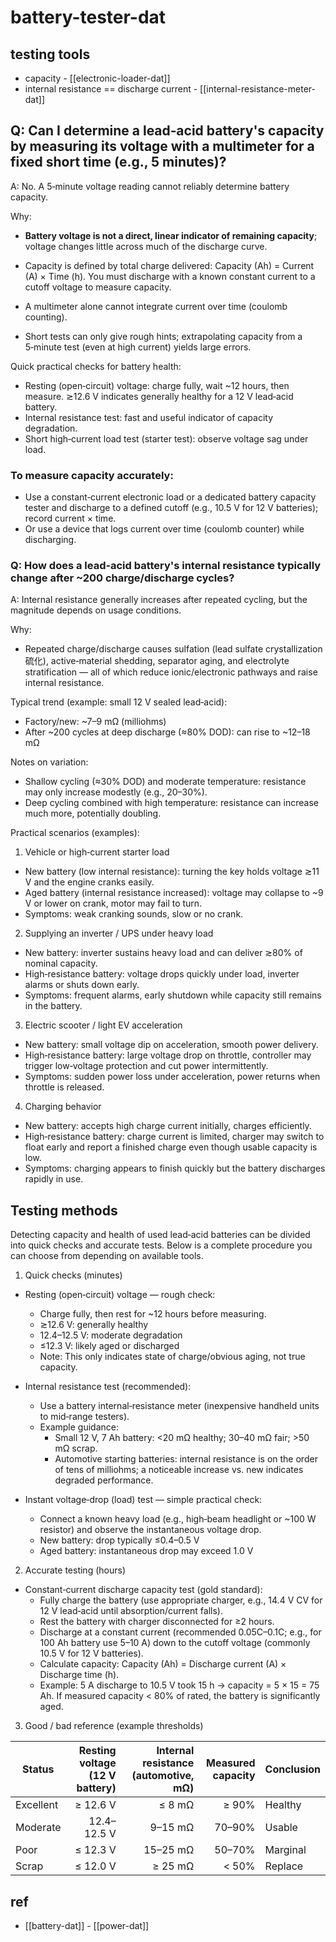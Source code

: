 # battery-tester-dat

## testing tools 

- capacity - [[electronic-loader-dat]]
- internal resistance == discharge current - [[internal-resistance-meter-dat]]




## Q: Can I determine a lead‑acid battery's capacity by measuring its voltage with a multimeter for a fixed short time (e.g., 5 minutes)?

A: No. A 5‑minute voltage reading cannot reliably determine battery capacity.

Why:
- **Battery voltage is not a direct, linear indicator of remaining capacity**; voltage changes little across much of the discharge curve.

- Capacity is defined by total charge delivered: Capacity (Ah) = Current (A) × Time (h). You must discharge with a known constant current to a cutoff voltage to measure capacity.

- A multimeter alone cannot integrate current over time (coulomb counting).

- Short tests can only give rough hints; extrapolating capacity from a 5‑minute test (even at high current) yields large errors.

Quick practical checks for battery health:

- Resting (open‑circuit) voltage: charge fully, wait ~12 hours, then measure. ≳12.6 V indicates generally healthy for a 12 V lead‑acid battery.
- Internal resistance test: fast and useful indicator of capacity degradation.
- Short high‑current load test (starter test): observe voltage sag under load.

### To measure capacity accurately:

- Use a constant‑current electronic load or a dedicated battery capacity tester and discharge to a defined cutoff (e.g., 10.5 V for 12 V batteries); record current × time.
- Or use a device that logs current over time (coulomb counter) while discharging.

### Q: How does a lead‑acid battery's internal resistance typically change after ~200 charge/discharge cycles?

A: Internal resistance generally increases after repeated cycling, but the magnitude depends on usage conditions.

Why:

- Repeated charge/discharge causes sulfation (lead sulfate crystallization 硫化), active‑material shedding, separator aging, and electrolyte stratification — all of which reduce ionic/electronic pathways and raise internal resistance.

Typical trend (example: small 12 V sealed lead‑acid):
- Factory/new: ~7–9 mΩ (milliohms)
- After ~200 cycles at deep discharge (≈80% DOD): can rise to ~12–18 mΩ

Notes on variation:

- Shallow cycling (≈30% DOD) and moderate temperature: resistance may only increase modestly (e.g., 20–30%).
- Deep cycling combined with high temperature: resistance can increase much more, potentially doubling.

Practical scenarios (examples):

1) Vehicle or high‑current starter load

- New battery (low internal resistance): turning the key holds voltage ≳11 V and the engine cranks easily.
- Aged battery (internal resistance increased): voltage may collapse to ~9 V or lower on crank, motor may fail to turn.
- Symptoms: weak cranking sounds, slow or no crank.

2) Supplying an inverter / UPS under heavy load

- New battery: inverter sustains heavy load and can deliver ≳80% of nominal capacity.
- High‑resistance battery: voltage drops quickly under load, inverter alarms or shuts down early.
- Symptoms: frequent alarms, early shutdown while capacity still remains in the battery.

3) Electric scooter / light EV acceleration

- New battery: small voltage dip on acceleration, smooth power delivery.
- High‑resistance battery: large voltage drop on throttle, controller may trigger low‑voltage protection and cut power intermittently.
- Symptoms: sudden power loss under acceleration, power returns when throttle is released.

4) Charging behavior

- New battery: accepts high charge current initially, charges efficiently.
- High‑resistance battery: charge current is limited, charger may switch to float early and report a finished charge even though usable capacity is low.
- Symptoms: charging appears to finish quickly but the battery discharges rapidly in use.


## Testing methods

Detecting capacity and health of used lead‑acid batteries can be divided into quick checks and accurate tests. Below is a complete procedure you can choose from depending on available tools.

1) Quick checks (minutes)

- Resting (open‑circuit) voltage — rough check:
  - Charge fully, then rest for ~12 hours before measuring.
  - ≳12.6 V: generally healthy
  - 12.4–12.5 V: moderate degradation
  - ≤12.3 V: likely aged or discharged
  - Note: This only indicates state of charge/obvious aging, not true capacity.

- Internal resistance test (recommended):
  - Use a battery internal‑resistance meter (inexpensive handheld units to mid‑range testers).
  - Example guidance:
    - Small 12 V, 7 Ah battery: <20 mΩ healthy; 30–40 mΩ fair; >50 mΩ scrap.
    - Automotive starting batteries: internal resistance is on the order of tens of milliohms; a noticeable increase vs. new indicates degraded performance.

- Instant voltage‑drop (load) test — simple practical check:
  - Connect a known heavy load (e.g., high‑beam headlight or ~100 W resistor) and observe the instantaneous voltage drop.
  - New battery: drop typically ≤0.4–0.5 V
  - Aged battery: instantaneous drop may exceed 1.0 V

2) Accurate testing (hours)

- Constant‑current discharge capacity test (gold standard):
  - Fully charge the battery (use appropriate charger, e.g., 14.4 V CV for 12 V lead‑acid until absorption/current falls).
  - Rest the battery with charger disconnected for ≥2 hours.
  - Discharge at a constant current (recommended 0.05C–0.1C; e.g., for 100 Ah battery use 5–10 A) down to the cutoff voltage (commonly 10.5 V for 12 V batteries).
  - Calculate capacity: Capacity (Ah) = Discharge current (A) × Discharge time (h).
  - Example: 5 A discharge to 10.5 V took 15 h → capacity = 5 × 15 = 75 Ah. If measured capacity < 80% of rated, the battery is significantly aged.

3) Good / bad reference (example thresholds)

| Status   | Resting voltage (12 V battery) | Internal resistance (automotive, mΩ) | Measured capacity | Conclusion |
|----------|-------------------------------:|-------------------------------------:|------------------:|-----------|
| Excellent| ≥ 12.6 V                        | ≤ 8 mΩ                               | ≥ 90%             | Healthy   |
| Moderate | 12.4–12.5 V                     | 9–15 mΩ                              | 70–90%            | Usable    |
| Poor     | ≤ 12.3 V                        | 15–25 mΩ                             | 50–70%            | Marginal  |
| Scrap    | ≤ 12.0 V                        | ≥ 25 mΩ                              | < 50%             | Replace   |





## ref 

- [[battery-dat]] - [[power-dat]]